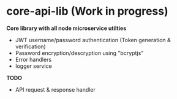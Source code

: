# core-api-lib (Work in progress)

**Core library with all node microservice utilties**
 - JWT username/password authentication (Token generation & verification)
 - Password encryption/descryption using "bcryptjs"
 - Error handlers
 - logger service

 **TODO**
 - API request & response handler